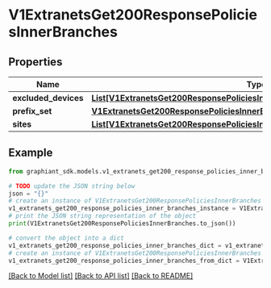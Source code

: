 # V1ExtranetsGet200ResponsePoliciesInnerBranches


## Properties

Name | Type | Description | Notes
------------ | ------------- | ------------- | -------------
**excluded_devices** | [**List[V1ExtranetsGet200ResponsePoliciesInnerBranchesExcludedDevicesInner]**](V1ExtranetsGet200ResponsePoliciesInnerBranchesExcludedDevicesInner.md) |  | [optional] 
**prefix_set** | [**V1ExtranetsGet200ResponsePoliciesInnerBranchesPrefixSet**](V1ExtranetsGet200ResponsePoliciesInnerBranchesPrefixSet.md) |  | [optional] 
**sites** | [**List[V1ExtranetsGet200ResponsePoliciesInnerBranchesExcludedDevicesInnerSite]**](V1ExtranetsGet200ResponsePoliciesInnerBranchesExcludedDevicesInnerSite.md) |  | [optional] 

## Example

```python
from graphiant_sdk.models.v1_extranets_get200_response_policies_inner_branches import V1ExtranetsGet200ResponsePoliciesInnerBranches

# TODO update the JSON string below
json = "{}"
# create an instance of V1ExtranetsGet200ResponsePoliciesInnerBranches from a JSON string
v1_extranets_get200_response_policies_inner_branches_instance = V1ExtranetsGet200ResponsePoliciesInnerBranches.from_json(json)
# print the JSON string representation of the object
print(V1ExtranetsGet200ResponsePoliciesInnerBranches.to_json())

# convert the object into a dict
v1_extranets_get200_response_policies_inner_branches_dict = v1_extranets_get200_response_policies_inner_branches_instance.to_dict()
# create an instance of V1ExtranetsGet200ResponsePoliciesInnerBranches from a dict
v1_extranets_get200_response_policies_inner_branches_from_dict = V1ExtranetsGet200ResponsePoliciesInnerBranches.from_dict(v1_extranets_get200_response_policies_inner_branches_dict)
```
[[Back to Model list]](../README.md#documentation-for-models) [[Back to API list]](../README.md#documentation-for-api-endpoints) [[Back to README]](../README.md)


